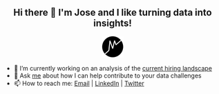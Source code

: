 <h2 align="center">Hi there 👋 I'm Jose and I like turning data into insights!</h2>
<p align="center">
  <img src="https://raw.githubusercontent.com/jose-marquez89/jose-marquez89.github.io/master/favicon.png" alt="josemarquez.tech logo"/>
</p>

- 🔭 I’m currently working on an analysis of the [current hiring landscape](https://github.com/jose-marquez89/tech-job-landscape)
- 💬 Ask [me](https://www.josemarquez.tech) about how I can help contribute to your data challenges
- 📫 How to reach me: [Email](mailto:jose@josemarquez.tech) | [LinkedIn](https://www.linkedin.com/in/jose-marquez89/) | [Twitter](https://twitter.com/jlmarquez89)
<!--
**jose-marquez89/jose-marquez89** is a ✨ _special_ ✨ repository because its `README.md` (this file) appears on your GitHub profile.

Here are some ideas to get you started:

- 🔭 I’m currently working on ...
- 🌱 I’m currently learning ...
- 👯 I’m looking to collaborate on ...
- 🤔 I’m looking for help with ...
- 💬 Ask me about ...
- 📫 How to reach me: ...
- 😄 Pronouns: ...
- ⚡ Fun fact: ...
-->

